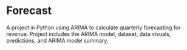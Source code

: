 # Forecast
A project in Python using ARIMA to calculate quarterly forecasting for revenue. 
Project includes the ARIMA model, dataset, data visuals, predictions, and ARIMA model summary.
